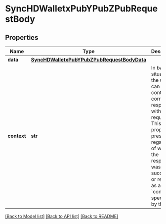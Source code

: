 # SyncHDWalletxPubYPubZPubRequestBody


## Properties
Name | Type | Description | Notes
------------ | ------------- | ------------- | -------------
**data** | [**SyncHDWalletxPubYPubZPubRequestBodyData**](SyncHDWalletxPubYPubZPubRequestBodyData.md) |  | 
**context** | **str** | In batch situations the user can use the context to correlate responses with requests. This property is present regardless of whether the response was successful or returned as an error. &#x60;context&#x60; is specified by the user. | [optional] 

[[Back to Model list]](../README.md#documentation-for-models) [[Back to API list]](../README.md#documentation-for-api-endpoints) [[Back to README]](../README.md)



